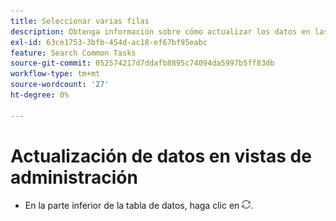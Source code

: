 ```yaml
---
title: Seleccionar varias filas
description: Obtenga información sobre cómo actualizar los datos en las vistas de administración de campañas.
exl-id: 63ce1753-3bfb-454d-ac18-ef67bf95eabc
feature: Search Common Tasks
source-git-commit: 052574217d7ddafb8895c74094da5997b5ff83db
workflow-type: tm+mt
source-wordcount: '27'
ht-degree: 0%

---
```


# Actualización de datos en vistas de administración

* En la parte inferior de la tabla de datos, haga clic en ![Actualizar](/help/search-social-commerce/assets/refresh.png).
